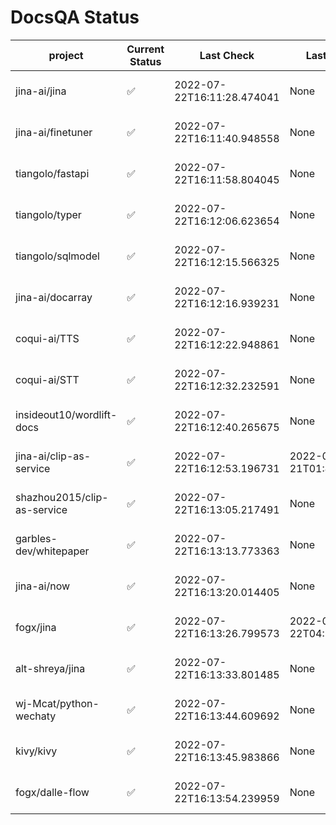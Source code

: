 # DocsQA Status

|          project          |Current Status|        Last Check        |      Last Downtime       |                      % Uptime                      |
|---------------------------|--------------|--------------------------|--------------------------|----------------------------------------------------|
|jina-ai/jina               |✅            |2022-07-22T16:11:28.474041|None                      |100.0 (since 2022-07-20 17:11:38.421227)            |
|jina-ai/finetuner          |✅            |2022-07-22T16:11:40.948558|None                      |100.0 (since 2022-07-20 17:11:38.421227)            |
|tiangolo/fastapi           |✅            |2022-07-22T16:11:58.804045|None                      |100.0 (since 2022-07-20 17:11:38.421227)            |
|tiangolo/typer             |✅            |2022-07-22T16:12:06.623654|None                      |100.0 (since 2022-07-20 17:11:38.421227)            |
|tiangolo/sqlmodel          |✅            |2022-07-22T16:12:15.566325|None                      |100.0 (since 2022-07-20 17:11:38.421227)            |
|jina-ai/docarray           |✅            |2022-07-22T16:12:16.939231|None                      |100.0 (since 2022-07-20 17:11:38.421227)            |
|coqui-ai/TTS               |✅            |2022-07-22T16:12:22.948861|None                      |100.0 (since 2022-07-20 17:11:38.421227)            |
|coqui-ai/STT               |✅            |2022-07-22T16:12:32.232591|None                      |100.0 (since 2022-07-20 17:11:38.421227)            |
|insideout10/wordlift-docs  |✅            |2022-07-22T16:12:40.265675|None                      |100.0 (since 2022-07-20 17:11:38.421227)            |
|jina-ai/clip-as-service    |✅            |2022-07-22T16:12:53.196731|2022-07-21T01:43:26.228623|62.94615922967396 (since 2022-07-20 17:11:38.421227)|
|shazhou2015/clip-as-service|✅            |2022-07-22T16:13:05.217491|None                      |100.0 (since 2022-07-20 17:11:38.421227)            |
|garbles-dev/whitepaper     |✅            |2022-07-22T16:13:13.773363|None                      |100.0 (since 2022-07-22 05:15:25.212266)            |
|jina-ai/now                |✅            |2022-07-22T16:13:20.014405|None                      |100.0 (since 2022-07-20 17:11:38.421227)            |
|fogx/jina                  |✅            |2022-07-22T16:13:26.799573|2022-07-22T04:27:22.362299|96.81454141940465 (since 2022-07-20 17:11:38.421227)|
|alt-shreya/jina            |✅            |2022-07-22T16:13:33.801485|None                      |100.0 (since 2022-07-20 17:11:38.421227)            |
|wj-Mcat/python-wechaty     |✅            |2022-07-22T16:13:44.609692|None                      |100.0 (since 2022-07-20 17:11:38.421227)            |
|kivy/kivy                  |✅            |2022-07-22T16:13:45.983866|None                      |100.0 (since 2022-07-20 17:11:38.421227)            |
|fogx/dalle-flow            |✅            |2022-07-22T16:13:54.239959|None                      |100.0 (since 2022-07-20 17:11:38.421227)            |

